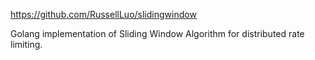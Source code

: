 https://github.com/RussellLuo/slidingwindow

Golang implementation of Sliding Window Algorithm for distributed rate limiting.